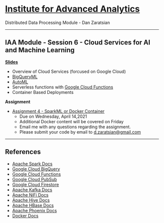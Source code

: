 # [Institute for Advanced Analytics](https://analytics.ncsu.edu/)
Distributed Data Processing Module - Dan Zaratsian

-----------------
## IAA Module - Session 6 - Cloud Services for AI and Machine Learning

[**Slides**](https://docs.google.com/presentation/d/1japBzNy7__ryVESQB05hmjKphU6QRqQ79hWWeFLDvGA/edit?usp=sharing)

* Overview of Cloud Services (forcused on Google Cloud)
* [BigQueryML](https://cloud.google.com/bigquery-ml/docs/introduction)
* [AutoML](https://cloud.google.com/automl)
* Serverless functions with [Google Cloud Functions](https://cloud.google.com/functions)
* Container Based Deployments

**Assignment**
* [Assignment 4 - SparkML or Docker Container](https://github.com/zaratsian/iaa_2021/blob/main/session_06/Assignment_4.md)
  - Due on Wednesday, April 14,2021 
  - Additional Docker content will be covered on Friday
  - Email me with any questions regarding the assignment. 
  - Please submit your code by email to d.zaratsian@gmail.com

-----------------

## References
* [Apache Spark Docs](https://spark.apache.org/docs/latest/)
* [Google Cloud BigQuery](https://cloud.google.com/bigquery/what-is-bigquery)
* [Google Cloud Functions](https://cloud.google.com/functions/docs/writing)
* [Google Cloud PubSub](https://cloud.google.com/pubsub/docs/concepts)
* [Google Cloud Firestore](https://cloud.google.com/firestore/docs)
* [Apache Kafka Docs](https://kafka.apache.org/20/documentation.html)
* [Apache NiFi Docs](https://nifi.apache.org/docs.html)
* [Apache Hive Docs](https://cwiki.apache.org/confluence/display/Hive/GettingStarted)
* [Apache HBase Docs](https://hbase.apache.org/book.html)
* [Apache Phoenix Docs](https://phoenix.apache.org/)
* [Docker Docs](https://docs.docker.com/)
